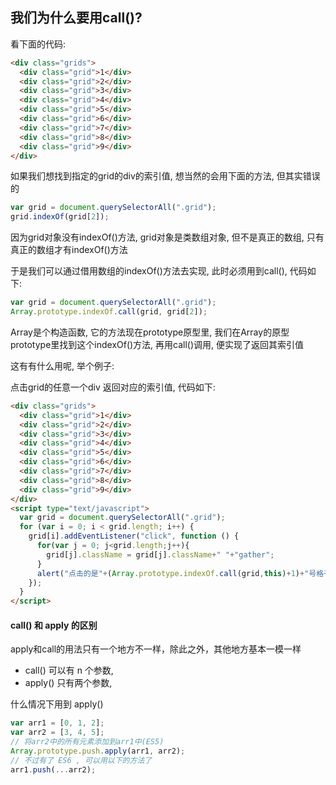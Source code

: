 ## 我们为什么要用call()?


看下面的代码:
```html
<div class="grids">
  <div class="grid">1</div>
  <div class="grid">2</div>
  <div class="grid">3</div>
  <div class="grid">4</div>
  <div class="grid">5</div>
  <div class="grid">6</div>
  <div class="grid">7</div>
  <div class="grid">8</div>
  <div class="grid">9</div>
</div>
```

如果我们想找到指定的grid的div的索引值, 想当然的会用下面的方法, 但其实错误的

```javascript
var grid = document.querySelectorAll(".grid");
grid.indexOf(grid[2]);
```

因为grid对象没有indexOf()方法, grid对象是类数组对象, 但不是真正的数组, 只有真正的数组才有indexOf()方法

于是我们可以通过借用数组的indexOf()方法去实现, 此时必须用到call(), 代码如下:
```javascript
var grid = document.querySelectorAll(".grid");
Array.prototype.indexOf.call(grid, grid[2]);
```
Array是个构造函数, 它的方法现在prototype原型里, 我们在Array的原型prototype里找到这个indexOf()方法, 再用call()调用, 便实现了返回其索引值

这有有什么用呢, 举个例子:

点击grid的任意一个div 返回对应的索引值, 代码如下:
```html
<div class="grids">
  <div class="grid">1</div>
  <div class="grid">2</div>
  <div class="grid">3</div>
  <div class="grid">4</div>
  <div class="grid">5</div>
  <div class="grid">6</div>
  <div class="grid">7</div>
  <div class="grid">8</div>
  <div class="grid">9</div>
</div>
<script type="text/javascript">
  var grid = document.querySelectorAll(".grid");
  for (var i = 0; i < grid.length; i++) {
    grid[i].addEventListener("click", function () {
      for(var j = 0; j<grid.length;j++){
        grid[j].className = grid[j].className+" "+"gather";
      }
      alert("点击的是"+(Array.prototype.indexOf.call(grid,this)+1)+"号格子")
    });
  }
</script>
```
#### call() 和 apply 的区别

apply和call的用法只有一个地方不一样，除此之外，其他地方基本一模一样

- call() 可以有 n 个参数, 
- apply() 只有两个参数, 

什么情况下用到 apply()

```javascript
var arr1 = [0, 1, 2];
var arr2 = [3, 4, 5];
// 将arr2中的所有元素添加到arr1中(ES5)
Array.prototype.push.apply(arr1, arr2);
// 不过有了 ES6 , 可以用以下的方法了
arr1.push(...arr2);
```

